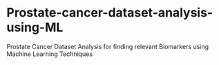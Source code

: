 # Prostate-cancer-dataset-analysis-using-ML
Prostate Cancer Dataset Analysis for finding relevant Biomarkers using Machine Learning Techniques
